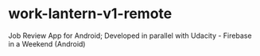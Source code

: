 # work-lantern-v1-remote
Job Review App for Android; Developed in parallel with Udacity - Firebase in a Weekend (Android)
